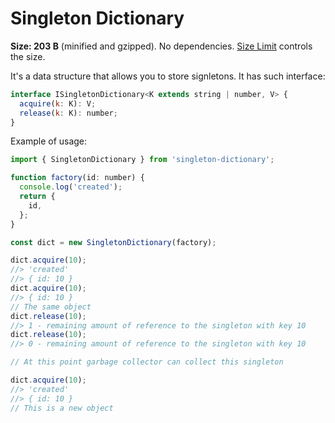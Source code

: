 # Singleton Dictionary

**Size: 203 B** (minified and gzipped). No dependencies. [Size Limit](https://github.com/ai/size-limit) controls the size.

It's a data structure that allows you to store signletons. It has such interface:

```javascript
interface ISingletonDictionary<K extends string | number, V> {
  acquire(k: K): V;
  release(k: K): number;
}
```

Example of usage:

```javascript
import { SingletonDictionary } from 'singleton-dictionary';

function factory(id: number) {
  console.log('created');
  return {
    id,
  };
}

const dict = new SingletonDictionary(factory);

dict.acquire(10);
//> 'created'
//> { id: 10 }
dict.acquire(10);
//> { id: 10 }
// The same object
dict.release(10);
//> 1 - remaining amount of reference to the singleton with key 10
dict.release(10);
//> 0 - remaining amount of reference to the singleton with key 10

// At this point garbage collector can collect this singleton

dict.acquire(10);
//> 'created'
//> { id: 10 }
// This is a new object
```
